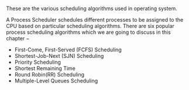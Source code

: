 These are the various scheduling algorithms used in operating system. 

A Process Scheduler schedules different processes to be assigned to the CPU based on particular scheduling algorithms. There are six popular process scheduling algorithms which we are going to discuss in this chapter −
<ul><li>First-Come, First-Served (FCFS) Scheduling</li>
<li>Shortest-Job-Next (SJN) Scheduling</li>
<li>Priority Scheduling</li>
<li>Shortest Remaining Time</li>
<li>Round Robin(RR) Scheduling</li>
<li>Multiple-Level Queues Scheduling</li></ul>
